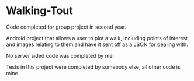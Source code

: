# Walking-Tout

Code completed for group project in second year.

Android project that allows a user to plot a walk, including points of interest and images relating to them
and have it sent off as a JSON for dealing with.

No server sided code was completed by me. 

Tests in this project were completed by somebody else, all other code is mine.
